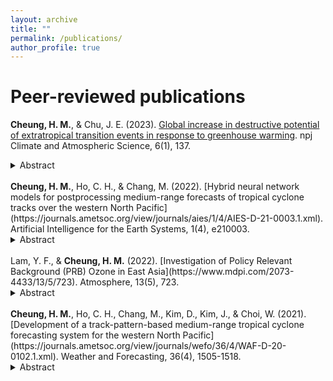 ```yaml
---
layout: archive
title: ""
permalink: /publications/
author_profile: true
---
```


# Peer-reviewed publications
<b>Cheung, H. M.</b>, & Chu, J. E. (2023). [Global increase in destructive potential of extratropical transition events in response to greenhouse warming](https://www.nature.com/articles/s41612-023-00470-8). npj Climate and Atmospheric Science, 6(1), 137.
<details>
<summary>Abstract</summary>
<sub>
When tropical cyclones (TCs) move to the mid-latitudes, they oftentimes undergo extratropical transition (ET) by which they lose their symmetry and warm-core characteristics. Upon transforming into extratropical cyclones (ETCs), they tend to impact larger areas and thus larger populations. In light of the increased TC intensity due to global warming identified in previous studies, here we examine its effect on the frequency and destructiveness of ET events globally using a high-resolution fully coupled Earth System model (0.25° for atmosphere; 0.1° for ocean) prescribed with present-day, doubling, and quadrupling CO2 concentrations. Our findings indicate that ETCs originated from the tropics with higher destructiveness (indicated by integrated kinetic energy) become more frequent in response to greenhouse warming, although the number of ET events does not change significantly. The key factor in the change in the destructiveness of ETCs is the increase in wind speed and the high-wind area at ET. Despite the uncertainty in the Northern Hemisphere, our results underscore the necessity for climate resilience in the mid-latitudes against global warming.
</sub>
</details>
<br>
<b>Cheung, H. M.</b>, Ho, C. H., & Chang, M. (2022). [Hybrid neural network models for postprocessing medium-range forecasts of tropical cyclone tracks over the western North Pacific](https://journals.ametsoc.org/view/journals/aies/1/4/AIES-D-21-0003.1.xml). Artificial Intelligence for the Earth Systems, 1(4), e210003.
<details>
<summary>Abstract</summary>
<sub>
Tropical cyclone (TC) track forecasts derived from dynamical models inherit their errors. In this study, a neural network (NN) algorithm was proposed for postprocessing TC tracks predicted by the Global Ensemble Forecast System (GEFS) for lead times of 2, 4, 5, and 6 days over the western North Pacific. The hybrid NN is a combination of three NN classes: 1) convolutional NN that extracts spatial features from GEFS fields; 2) multilayer perceptron, which processes TC positions predicted by GEFS; and 3) recurrent NN that handles information from previous time steps. A dataset of 204 TCs (6744 samples), which were formed from 1985 to 2019 (June–October) and survived for at least six days, was separated into various track patterns. TCs in each track pattern were distributed uniformly to validation and test dataset, in which each contained 10% TCs of the entire dataset, and the remaining 80% were allocated to the training dataset. Two NN architectures were developed, with and without a shortcut connection. Feature selection and hyperparameter tuning were performed to improve model performance. The results present that mean track error and dispersion could be reduced, particularly with the shortcut connection, which also corrected the systematic speed and direction bias of GEFS. Although a reduction in mean track error was not achieved by the NNs for every forecast lead time, improvement can be foreseen upon calibration for reducing overfitting, and the performance encourages further development in the present application.
</sub>
</details>
<br>
Lam, Y. F., & <b>Cheung, H. M.</b> (2022). [Investigation of Policy Relevant Background (PRB) Ozone in East Asia](https://www.mdpi.com/2073-4433/13/5/723). Atmosphere, 13(5), 723.
<details>
<summary>Abstract</summary>
<sub>
The concept of Policy Relevant Background (PRB) ozone has emerged in recent years to address the air quality baseline on the theoretical limits of air pollution controls. In this study, the influence of Long-range Transport (LRT) of air pollutants from North America and the effect of Stratosphere-Troposphere Transport (STT) on PRB ozone was investigated using GEOS-Chem coupled WRF-CMAQ modelling system. Four distinct seasons in 2006 were simulated to understand better the seasonal and geographical impacts of these externalities on PRB ozone over East Asia (EA). Overall, the LRT impact from North America has been found to be ~0.54 ppbv, while the maximum impacts were found at the mountain stations with values of 2.3 ppbv, 3.3 ppbv, 2.3 ppbv, and 3.0 ppbv for January, April, July, and October, respectively. In terms of PRB ozone, the effect of STT has enhanced the surface background ozone by ~3.0 ppbv, with a maximum impact of 7.8 ppbv found in the northeastern part of East Asia (near Korea and Japan). Springtime (i.e., April) has the most vital STT signals caused by relatively cold weather and unstable atmospheric condition resulting from the transition of the monsoon season. The simulated PRB ozone based on the mean values of the maximum daily 8-h average (MDA8) is 53 ppbv for spring (April) and 22 ppbv for summer (July). Up to ~1.0 ppbv and ~2.2 ppbv of MDA8 ozone were attributed to LRT and STT, respectively. Among the selected cities, Beijing and Guangzhou have received the most substantial anthropogenic enhancement in MDA8 ozone in summer, ranging from 40.0 ppbv to 56.0 ppbv.
</sub>
</details>
<br>
<b>Cheung, H. M.</b>, Ho, C. H., Chang, M., Kim, D., Kim, J., & Choi, W. (2021). [Development of a track-pattern-based medium-range tropical cyclone forecasting system for the western North Pacific](https://journals.ametsoc.org/view/journals/wefo/36/4/WAF-D-20-0102.1.xml). Weather and Forecasting, 36(4), 1505-1518.
<details>
<summary>Abstract</summary>
<sub>
Despite tremendous advancements in dynamical models for weather forecasting, statistical models continue to offer various possibilities for tropical cyclone (TC) track forecasting. Herein, a track-pattern-based approach was developed to predict a TC track for a lead time of 6–8 days over the western North Pacific (WNP), utilizing historical tracks in conjunction with dynamical forecasts. It is composed of four main steps: 1) clustering historical tracks similar to that of an operational 5-day forecast in their early phase into track patterns, and calculating the daily mean environmental fields (500-hPa geopotential height and steering flow) associated with each track; 2) deriving the two environmental variables forecasted by dynamical models; 3) evaluating pattern correlation coefficients between the two environmental fields from step 1 and those from dynamical model for a lead times of 6–8 days; and 4) producing the final track forecast based on relative frequency maps obtained from the historical tracks in step 1 and the pattern correlation coefficients obtained from step 3. TCs that formed in the WNP and lasted for at least 7 days, during the 9-yr period 2011–19 were selected to verify the resulting track-pattern-based forecasts. In addition to the performance comparable to dynamical models under certain conditions, the track-pattern-based model is inexpensive, and can consistently produce forecasts over large latitudinal or longitudinal ranges. Machine learning techniques can be implemented to incorporate nonlinearity in the present model for improving medium-range track forecasts.
</sub>
</details>
